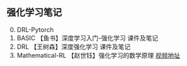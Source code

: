## 强化学习笔记
0. DRL-Pytorch       
1. BASIC            【鱼书】深度学习入门-强化学习 课件及笔记
2. DRL              【王树森】深度强化学习 课件及笔记
3. Mathematical-RL  【赵世钰】强化学习的数学原理   [视频地址](https://www.bilibili.com/video/BV1sd4y167NS/?spm_id_from=333.1387.favlist.content.click) 